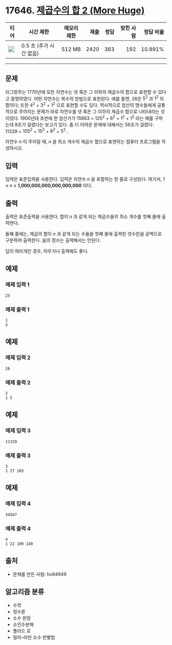 # 17646. [제곱수의 합 2 (More Huge)](https://www.acmicpc.net/problem/17646)

| 티어 | 시간 제한 | 메모리 제한 | 제출 | 정답 | 맞힌 사람 | 정답 비율 |
|---|---|---|---:|---:|---:|---:|
| <img src="https://static.solved.ac/tier_small/27.svg" width="20px" /> | 0.5 초 (추가 시간 없음) | 512 MB | 2420 | 383 | 192 | 10.891% |

---

## 문제

라그랑주는 1770년에 모든 자연수는 넷 혹은 그 이하의 제곱수의 합으로 표현할 수 있다고 증명하였다. 어떤 자연수는 복수의 방법으로 표현된다. 예를 들면, 26은 $5^{2}$
과 $1^{2}$
의 합이다; 또한 $4^{2}$ + $3^{2}$ + $1^{2}$
으로 표현할 수도 있다. 역사적으로 암산의 명수들에게 공통적으로 주어지는 문제가 바로 자연수를 넷 혹은 그 이하의 제곱수 합으로 나타내라는 것이었다. 1900년대 초반에 한 암산가가 15663 = $125^{2}$ + $6^{2}$ + $1^{2}$ + $1^{2}$
라는 해를 구하는데 8초가 걸렸다는 보고가 있다. 좀 더 어려운 문제에 대해서는 56초가 걸렸다: 11339 = $105^{2}$ + $15^{2}$ + $8^{2}$ + $5^{2}$
.

자연수  *n* 이 주어질 때,  *n* 을 최소 개수의 제곱수 합으로 표현하는 컴퓨터 프로그램을 작성하시오.

## 입력

입력은 표준입력을 사용한다. 입력은 자연수  *n* 을 포함하는 한 줄로 구성된다. 여기서, 1 ≤  *n*  ≤  **1,000,000,000,000,000,000** 이다.

## 출력

출력은 표준출력을 사용한다. 합이  *n* 과 같게 되는 제곱수들의 최소 개수를 첫째 줄에 출력한다.

둘째 줄에는, 제곱의 합이  *n* 과 같게 되는 수들을 첫째 줄에 출력한 갯수만큼 공백으로 구분하여 출력한다. 음의 정수는 출력해서는 안된다.

답이 여러개인 경우, 아무거나 출력해도 좋다.

## 예제

### 예제 입력 1

```
25
```

### 예제 출력 1

```
1
5
```

## 예제

### 예제 입력 2

```
26
```

### 예제 출력 2

```
2
1 5
```

## 예제

### 예제 입력 3

```
11339
```

### 예제 출력 3

```
3
1 27 103
```

## 예제

### 예제 입력 4

```
34567
```

### 예제 출력 4

```
4
1 22 109 149
```

## 출처

- 문제를 만든 사람: ho94949

## 알고리즘 분류

- 수학
- 정수론
- 소수 판정
- 소인수분해
- 폴라드 로
- 밀러–라빈 소수 판별법

